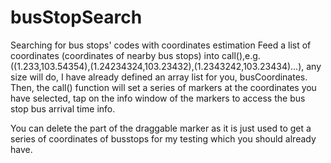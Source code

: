 # busStopSearch
Searching for bus stops' codes with coordinates estimation
Feed a list of coordinates (coordinates of nearby bus stops) into call(),e.g.((1.233,103.54354),(1.24234324,103.23432),(1.2343242,103.23434)...), any size will do, I have already defined an array list for you, busCoordinates.
Then, the call() function will set a series of markers at the coordinates you have selected, tap on the info window of the markers to access the bus stop bus arrival time info.

You can delete the part of the draggable marker as it is just used to get a series of coordinates of busstops for my testing which you should already have.
